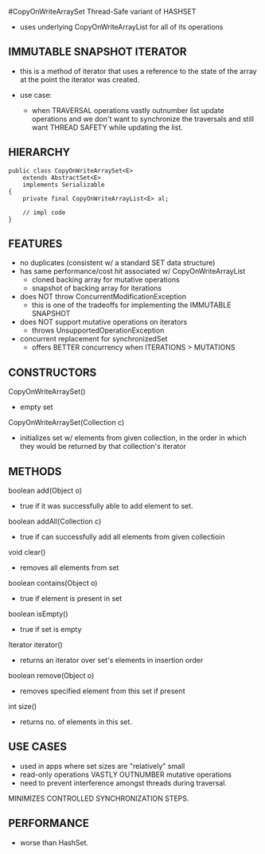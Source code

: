 #CopyOnWriteArraySet
Thread-Safe variant of HASHSET
- uses underlying CopyOnWriteArrayList for all of its operations

## IMMUTABLE SNAPSHOT ITERATOR
- this is a method of iterator that uses a reference to the state of the array at the
point the iterator was created.

- use case:
    - when TRAVERSAL operations vastly outnumber list update operations and we
    don't want to synchronize the traversals and still want THREAD SAFETY while
    updating the list.
    
## HIERARCHY

    public class CopyOnWriteArraySet<E>
        extends AbstractSet<E>
        implements Serializable
    {
        private final CopyOnWriteArrayList<E> al;
        
        // impl code
    }
    
## FEATURES
- no duplicates (consistent w/ a standard SET data structure)
- has same performance/cost hit associated w/ CopyOnWriteArrayList
    - cloned backing array for mutative operations
    - snapshot of backing array for iterations
- does NOT throw ConcurrentModificationException
    - this is one of the tradeoffs for implementing the IMMUTABLE SNAPSHOT
- does NOT support mutative operations on iterators
    - throws UnsupportedOperationException
- concurrent replacement for synchronizedSet
    - offers BETTER concurrency when ITERATIONS > MUTATIONS

## CONSTRUCTORS
CopyOnWriteArraySet()
- empty set

CopyOnWriteArraySet(Collection c)
- initializes set w/ elements from given collection, in the order in which they
would be returned by that collection's iterator

## METHODS
boolean add(Object o)
- true if it was successfully able to add element to set. 

boolean addAll(Collection c)
- true if can successfully add all elements from given collectioin

void clear()
- removes all elements from set

boolean contains(Object o)
- true if element is present in set

boolean isEmpty()
- true if set is empty

Iterator iterator()
- returns an iterator over set's elements in insertion order

boolean remove(Object o)
- removes specified element from this set if present

int size()
- returns no. of elements in this set. 

## USE CASES
- used in apps where set sizes are "relatively" small
- read-only operations VASTLY OUTNUMBER mutative operations
- need to prevent interference amongst threads during traversal. 

MINIMIZES CONTROLLED SYNCHRONIZATION STEPS. 

## PERFORMANCE
- worse than HashSet. 